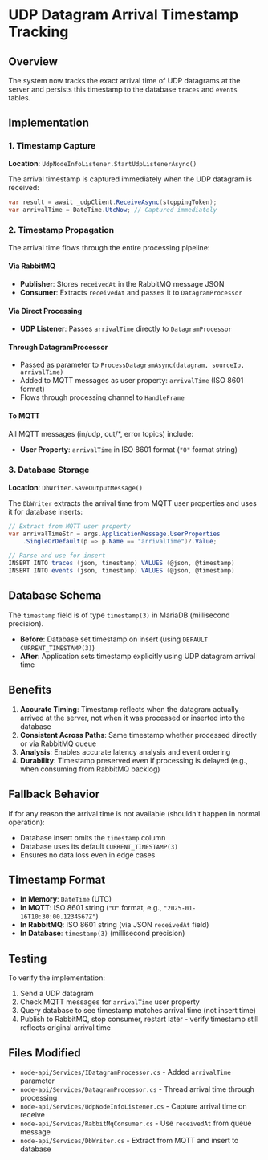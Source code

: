 # UDP Datagram Arrival Timestamp Tracking

## Overview

The system now tracks the exact arrival time of UDP datagrams at the server and persists this timestamp to the database `traces` and `events` tables.

## Implementation

### 1. Timestamp Capture

**Location**: `UdpNodeInfoListener.StartUdpListenerAsync()`

The arrival timestamp is captured immediately when the UDP datagram is received:

```csharp
var result = await _udpClient.ReceiveAsync(stoppingToken);
var arrivalTime = DateTime.UtcNow; // Captured immediately
```

### 2. Timestamp Propagation

The arrival time flows through the entire processing pipeline:

#### Via RabbitMQ
- **Publisher**: Stores `receivedAt` in the RabbitMQ message JSON
- **Consumer**: Extracts `receivedAt` and passes it to `DatagramProcessor`

#### Via Direct Processing  
- **UDP Listener**: Passes `arrivalTime` directly to `DatagramProcessor`

#### Through DatagramProcessor
- Passed as parameter to `ProcessDatagramAsync(datagram, sourceIp, arrivalTime)`
- Added to MQTT messages as user property: `arrivalTime` (ISO 8601 format)
- Flows through processing channel to `HandleFrame`

#### To MQTT
All MQTT messages (in/udp, out/*, error topics) include:
- **User Property**: `arrivalTime` in ISO 8601 format (`"O"` format string)

### 3. Database Storage

**Location**: `DbWriter.SaveOutputMessage()`

The `DbWriter` extracts the arrival time from MQTT user properties and uses it for database inserts:

```csharp
// Extract from MQTT user property
var arrivalTimeStr = args.ApplicationMessage.UserProperties
    .SingleOrDefault(p => p.Name == "arrivalTime")?.Value;

// Parse and use for insert
INSERT INTO traces (json, timestamp) VALUES (@json, @timestamp)
INSERT INTO events (json, timestamp) VALUES (@json, @timestamp)
```

## Database Schema

The `timestamp` field is of type `timestamp(3)` in MariaDB (millisecond precision).

- **Before**: Database set timestamp on insert (using `DEFAULT CURRENT_TIMESTAMP(3)`)
- **After**: Application sets timestamp explicitly using UDP datagram arrival time

## Benefits

1. **Accurate Timing**: Timestamp reflects when the datagram actually arrived at the server, not when it was processed or inserted into the database
2. **Consistent Across Paths**: Same timestamp whether processed directly or via RabbitMQ queue
3. **Analysis**: Enables accurate latency analysis and event ordering
4. **Durability**: Timestamp preserved even if processing is delayed (e.g., when consuming from RabbitMQ backlog)

## Fallback Behavior

If for any reason the arrival time is not available (shouldn't happen in normal operation):
- Database insert omits the `timestamp` column
- Database uses its default `CURRENT_TIMESTAMP(3)`
- Ensures no data loss even in edge cases

## Timestamp Format

- **In Memory**: `DateTime` (UTC)
- **In MQTT**: ISO 8601 string (`"O"` format, e.g., `"2025-01-16T10:30:00.1234567Z"`)
- **In RabbitMQ**: ISO 8601 string (via JSON `receivedAt` field)
- **In Database**: `timestamp(3)` (millisecond precision)

## Testing

To verify the implementation:

1. Send a UDP datagram
2. Check MQTT messages for `arrivalTime` user property
3. Query database to see timestamp matches arrival time (not insert time)
4. Publish to RabbitMQ, stop consumer, restart later - verify timestamp still reflects original arrival time

## Files Modified

- `node-api/Services/IDatagramProcessor.cs` - Added `arrivalTime` parameter
- `node-api/Services/DatagramProcessor.cs` - Thread arrival time through processing
- `node-api/Services/UdpNodeInfoListener.cs` - Capture arrival time on receive
- `node-api/Services/RabbitMqConsumer.cs` - Use `receivedAt` from queue message  
- `node-api/Services/DbWriter.cs` - Extract from MQTT and insert to database

